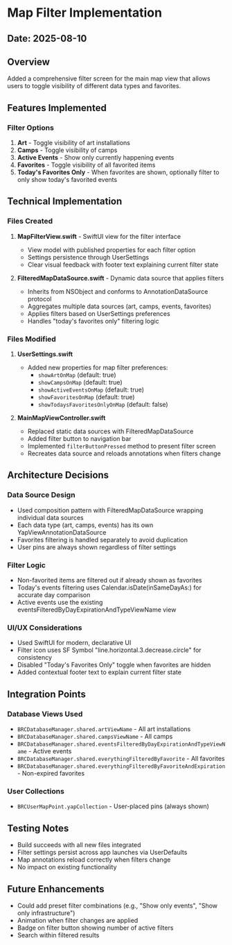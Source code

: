# Map Filter Implementation

## Date: 2025-08-10

## Overview
Added a comprehensive filter screen for the main map view that allows users to toggle visibility of different data types and favorites.

## Features Implemented

### Filter Options
1. **Art** - Toggle visibility of art installations
2. **Camps** - Toggle visibility of camps
3. **Active Events** - Show only currently happening events
4. **Favorites** - Toggle visibility of all favorited items
5. **Today's Favorites Only** - When favorites are shown, optionally filter to only show today's favorited events

## Technical Implementation

### Files Created
1. **MapFilterView.swift** - SwiftUI view for the filter interface
   - View model with published properties for each filter option
   - Settings persistence through UserSettings
   - Clear visual feedback with footer text explaining current filter state

2. **FilteredMapDataSource.swift** - Dynamic data source that applies filters
   - Inherits from NSObject and conforms to AnnotationDataSource protocol
   - Aggregates multiple data sources (art, camps, events, favorites)
   - Applies filters based on UserSettings preferences
   - Handles "today's favorites only" filtering logic

### Files Modified

1. **UserSettings.swift**
   - Added new properties for map filter preferences:
     - `showArtOnMap` (default: true)
     - `showCampsOnMap` (default: true)
     - `showActiveEventsOnMap` (default: true)
     - `showFavoritesOnMap` (default: true)
     - `showTodaysFavoritesOnlyOnMap` (default: false)

2. **MainMapViewController.swift**
   - Replaced static data sources with FilteredMapDataSource
   - Added filter button to navigation bar
   - Implemented `filterButtonPressed` method to present filter screen
   - Recreates data source and reloads annotations when filters change

## Architecture Decisions

### Data Source Design
- Used composition pattern with FilteredMapDataSource wrapping individual data sources
- Each data type (art, camps, events) has its own YapViewAnnotationDataSource
- Favorites filtering is handled separately to avoid duplication
- User pins are always shown regardless of filter settings

### Filter Logic
- Non-favorited items are filtered out if already shown as favorites
- Today's events filtering uses Calendar.isDate(inSameDayAs:) for accurate day comparison
- Active events use the existing eventsFilteredByDayExpirationAndTypeViewName view

### UI/UX Considerations
- Used SwiftUI for modern, declarative UI
- Filter icon uses SF Symbol "line.horizontal.3.decrease.circle" for consistency
- Disabled "Today's Favorites Only" toggle when favorites are hidden
- Added contextual footer text to explain current filter state

## Integration Points

### Database Views Used
- `BRCDatabaseManager.shared.artViewName` - All art installations
- `BRCDatabaseManager.shared.campsViewName` - All camps
- `BRCDatabaseManager.shared.eventsFilteredByDayExpirationAndTypeViewName` - Active events
- `BRCDatabaseManager.shared.everythingFilteredByFavorite` - All favorites
- `BRCDatabaseManager.shared.everythingFilteredByFavoriteAndExpiration` - Non-expired favorites

### User Collections
- `BRCUserMapPoint.yapCollection` - User-placed pins (always shown)

## Testing Notes
- Build succeeds with all new files integrated
- Filter settings persist across app launches via UserDefaults
- Map annotations reload correctly when filters change
- No impact on existing functionality

## Future Enhancements
- Could add preset filter combinations (e.g., "Show only events", "Show only infrastructure")
- Animation when filter changes are applied
- Badge on filter button showing number of active filters
- Search within filtered results